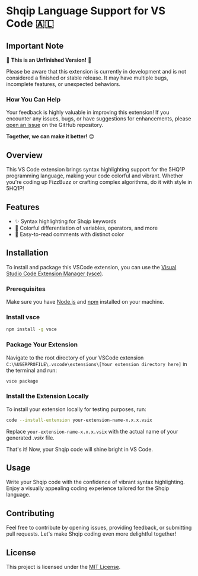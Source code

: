 # Shqip Language Support for VS Code 🇦🇱

## Important Note

🚧 **This is an Unfinished Version!** 🚧

Please be aware that this extension is currently in development and is not considered a finished or stable release. It may have multiple bugs, incomplete features, or unexpected behaviors.

### How You Can Help

Your feedback is highly valuable in improving this extension! If you encounter any issues, bugs, or have suggestions for enhancements, please [open an issue](https://github.com/enrik-mustafa/shqip-syntax-highlighter/issues) on the GitHub repository.

**Together, we can make it better!** 😊

## Overview

This VS Code extension brings syntax highlighting support for the 5HQ1P programming language, making your code colorful and vibrant. Whether you're coding up FizzBuzz or crafting complex algorithms, do it with style in 5HQ1P!

## Features

- ✨ Syntax highlighting for Shqip keywords
- 🌈 Colorful differentiation of variables, operators, and more
- 📝 Easy-to-read comments with distinct color

## Installation

To install and package this VSCode extension, you can use the [Visual Studio Code Extension Manager (vsce)](https://code.visualstudio.com/api/working-with-extensions/publishing-extension).

### Prerequisites

Make sure you have [Node.js](https://nodejs.org/) and [npm](https://www.npmjs.com/) installed on your machine.

### Install vsce

```bash
npm install -g vsce
```

### Package Your Extension

Navigate to the root directory of your VSCode extension `C:\%USERPROFILE\.vscode\extensions\[Your extension directory here]` in the terminal and run:

```bash
vsce package
```

### Install the Extension Locally

To install your extension locally for testing purposes, run:

```bash
code --install-extension your-extension-name-x.x.x.vsix
```

Replace `your-extension-name-x.x.x.vsix` with the actual name of your generated *.vsix* file.

That's it! Now, your Shqip code will shine bright in VS Code.

## Usage

Write your Shqip code with the confidence of vibrant syntax highlighting. Enjoy a visually appealing coding experience tailored for the Shqip language.

## Contributing

Feel free to contribute by opening issues, providing feedback, or submitting pull requests. Let's make Shqip coding even more delightful together!

## License

This project is licensed under the [MIT License](https://github.com/enrik-mustafa/shqip-syntax-highlighter/blob/master/LICENSE.md).
